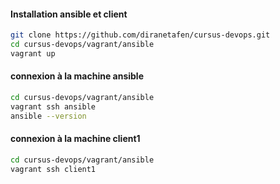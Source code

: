 #### Installation ansible et client
```bash
git clone https://github.com/diranetafen/cursus-devops.git 
cd cursus-devops/vagrant/ansible
vagrant up
```

#### connexion à la machine  ansible
```bash
cd cursus-devops/vagrant/ansible
vagrant ssh ansible
ansible --version
```

#### connexion à la machine  client1
```bash
cd cursus-devops/vagrant/ansible
vagrant ssh client1
```
